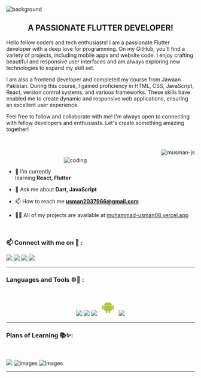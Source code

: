 ![background](https://github.com/musman-js/musman-js/assets/142093838/3aca18ca-3f5c-4f3a-a816-31fdb44367dc)


<h2 align = "center">A PASSIONATE FLUTTER DEVELOPER!</h2>
<p>Hello fellow coders and tech enthusiasts! I am a passionate Flutter developer with a deep love for programming. On my GitHub, you'll find a variety of projects, including mobile apps and website code. I enjoy crafting beautiful and responsive user interfaces and am always exploring new technologies to expand my skill set.</p>
<p>I am also a frontend developer and completed my course from Jawaan Pakistan. During this course, I gained proficiency in HTML, CSS, JavaScript, React, version control systems, and various frameworks. These skills have enabled me to create dynamic and responsive web applications, ensuring an excellent user experience.</p>
<p>Feel free to follow and collaborate with me! I'm always open to connecting with fellow developers and enthusiasts. Let's create something amazing together! </p>
<br>

<p align="right"> <img src="https://komarev.com/ghpvc/?username=musman-js&label=Profile%20views&color=0e75b6&style=flat" alt="musman-js" style="margin-top: -30px; margin-bottom: 20px;"  width ="130px" heigth = "140px"/> </p>

<img src="https://github.com/musman-js/musman-js/assets/142093838/1306f38b-a74a-4a5d-a3a9-016c0d762c6f" alt="coding" width="350" align = "right" class="coding-gif" style="margin-top: -30px; margin-bottom: 15px">

- 🌱 I’m currently learning **React, Flutter** <br>

- 💬 Ask me about **Dart, JavaScript** <br>

- 📫 How to reach me **usman2037966@gmail.com**

- 👨‍💻 All of my projects are available at [muhammad-usman08.vercel.app](https://muhammad-usman08.vercel.app/)
<br>

<h3 align="left">📫 Connect with me on 🔗        :</h3>
     <p align="left">
       <a href="https://www.linkedin.com/in/muhammadusman08/" target="_blank">
    <img src="https://img.shields.io/badge/LinkedIn-0077B5?style=for-the-badge&logo=linkedin&logoColor=white" />
</a>


<a href="https://wa.me/923197344951/" target="_blank">
    <img src="https://img.shields.io/badge/WhatsApp-25D366?style=for-the-badge&logo=whatsapp&logoColor=white" />
</a>

<a href="https://www.facebook.com/profile.php?id=100063423567314" target="_blank">
    <img src="https://img.shields.io/badge/Facebook-1877F2?style=for-the-badge&logo=facebook&logoColor=white" />
</a>

<a href="mailto:usman2037966@gmail.com" target="_blank">
    <img src="https://img.shields.io/badge/Gmail-D14836?style=for-the-badge&logo=gmail&logoColor=white" />
</a>     
</p>


</p>
<hr>

<h3 align="left">
        Languages and Tools ⚙️🔧 : </h3>
    <br>
<p  align ="center">
	<img src="https://skillicons.dev/icons?i=html,bootstrap,git" />
        <img src="https://skillicons.dev/icons?i=github,vscode,tailwind,css,js" />
        <img src="https://skillicons.dev/icons?i=react,dart,flutter,firebase" />
	<img src="https://raw.githubusercontent.com/devicons/devicon/master/icons/android/android-original-wordmark.svg" alt="android" width="50" height="40"/>
        <img src="https://skillicons.dev/icons?i=postman,figma,androidstudio" />
 
	
     
    
</p>
 <hr>
    
 <h3 align="left"> Plans of Learning 📚✨:</h3>
 <br>   
<p align ="left">
	<img src="https://skillicons.dev/icons?i=nextjs,express,nodejs,ts,redux" />
        <img src="https://skillicons.dev/icons?i=mongodb" alt="images">
        <img src="https://skillicons.dev/icons?i=django" alt="images">
</p>
<hr>
